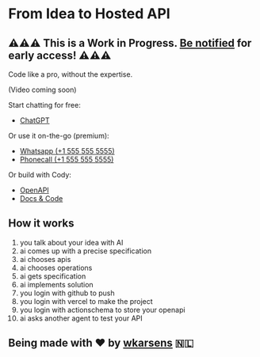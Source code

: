 # From Idea to Hosted API

## ⚠️⚠️⚠️ This is a Work in Progress. [Be notified](https://docs.google.com/forms/d/e/1FAIpQLSckizJWBSb9i-sGiqL6-19JwnhB09LKyWaFXO7bYKXvEFo2Ug/viewform?usp=pp_url&entry.593481734=https://x.com/) for early access! ⚠️⚠️⚠️

Code like a pro, without the expertise.

(Video coming soon)

Start chatting for free:

- [ChatGPT](https://chatgpt.com/g/g-Gjix3kFre-vercel-code-writer)

Or use it on-the-go (premium):

- [Whatsapp (+1 555 555 5555)](https://wa.me/1XXXXXXXXXX?text=I%20wanna%20build%20...)
- [Phonecall (+1 555 555 5555)](tel:555-555-5555)

Or build with Cody:

- [OpenAPI](public/openapi.json)
- [Docs & Code](https://github.com/CodeFromAnywhere)

## How it works

1. you talk about your idea with AI
2. ai comes up with a precise specification
3. ai chooses apis
4. ai chooses operations
5. ai gets specification
6. ai implements solution
7. you login with github to push
8. you login with vercel to make the project
9. you login with actionschema to store your openapi
10. ai asks another agent to test your API

## Being made with ❤️ by [wkarsens](https://x.com/wkarsens) 🇳🇱
